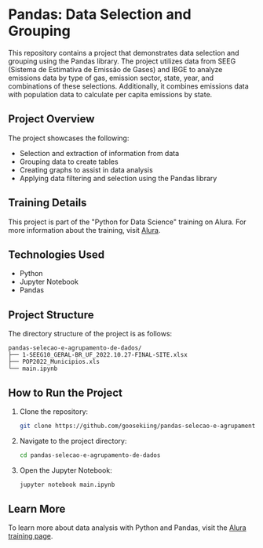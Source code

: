 # Pandas: Data Selection and Grouping

This repository contains a project that demonstrates data selection and grouping using the Pandas library. The project utilizes data from SEEG (Sistema de Estimativa de Emissão de Gases) and IBGE to analyze emissions data by type of gas, emission sector, state, year, and combinations of these selections. Additionally, it combines emissions data with population data to calculate per capita emissions by state.

## Project Overview
The project showcases the following:
- Selection and extraction of information from data
- Grouping data to create tables
- Creating graphs to assist in data analysis
- Applying data filtering and selection using the Pandas library

## Training Details
This project is part of the "Python for Data Science" training on Alura. For more information about the training, visit [Alura](https://cursos.alura.com.br/formacao-data-science-python).

## Technologies Used
- Python
- Jupyter Notebook
- Pandas

## Project Structure
The directory structure of the project is as follows:
```
pandas-selecao-e-agrupamento-de-dados/
├── 1-SEEG10_GERAL-BR_UF_2022.10.27-FINAL-SITE.xlsx
├── POP2022_Municipios.xls
└── main.ipynb
```

## How to Run the Project
1. Clone the repository:
   ```sh
   git clone https://github.com/goosekiing/pandas-selecao-e-agrupamento-de-dados.git
   ```
2. Navigate to the project directory:
   ```sh
   cd pandas-selecao-e-agrupamento-de-dados
   ```
3. Open the Jupyter Notebook:
   ```sh
   jupyter notebook main.ipynb
   ```

## Learn More
To learn more about data analysis with Python and Pandas, visit the [Alura training page](https://cursos.alura.com.br/formacao-data-science-python).
